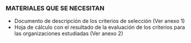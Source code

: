 ### MATERIALES QUE SE NECESITAN
* Documento de descripción de los criterios de selección (Ver anexo 1)
* Hoja de cálculo con el resultado de la evaluación de los criterios para las organizaciones estudiadas (Ver anexo 2)


